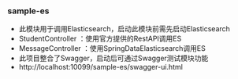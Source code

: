 ### sample-es
- 此模块用于调用Elasticsearch，启动此模块前需先启动Elasticsearch
- StudentController ：使用官方提供的RestAPI调用ES
- MessageController ：使用SpringDataElasticsearch调用ES
- 此项目整合了Swagger，启动后可通过Swagger测试模块功能
- http://localhost:10099/sample-es/swagger-ui.html
